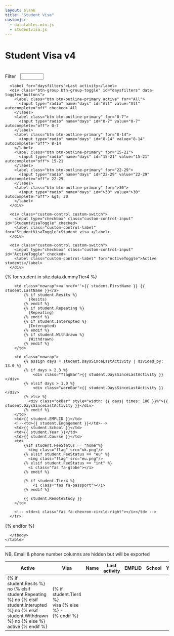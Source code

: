 ```yaml
---
layout: blank
title: "Student Visa"
customjs:
  - datatables.min.js
  - studentvisa.js
---
```


<link rel="stylesheet" type="text/css" href="datatables.min.css">

<style>
body            {font-size: 90%}
h1              {padding-bottom: 20px}
.nowrap         {white-space: nowrap;}

table i         {font-size: 20px; padding-left: 0.5em}

.flag           {height: 24px; width: 24px; vertical-align: middle;  margin-right: 0.5em}
.fa-globe       {font-size: 24px; color: #1D8348; margin-right: 0.5em; padding-left: 0}
.fa-chevron-circle-right {color: #007bff}
.fa-passport    {color:  #ccc; padding-left: 0}

.flagBar    {background: #d80f2a; width: 100%; color: white; padding: 2px 4px;}
.warnBar    {background: #f8c400; width: 100%; padding: 2px 4px;}
.okBar      {background: rgba(0, 155, 189, 0.4); padding: 2px 4px;}

/* Yellow-eyed penguin & opaque uon blue */
.flagBar    {background: #D04E59; width: 100%; color: white; padding: 2px 4px;}
.warnBar    {background: #FAE093; width: 100%; padding: 2px 4px;}
.okBar      {background: rgba(0, 155, 189, 0.4); padding: 2px 4px;}

div.dataTables_wrapper div.dataTables_filter { text-align: left; }

.dataTables_info      {float: left;}
.dataTables_paginate  {}
.controlsbottom             {margin-top:10px}
.filters {display: none}


.form-inline label            {padding-right: 0.7em}
.form-inline input            {margin-right: 2em}
.form-inline .btn-group       {margin-right: 2em}
.form-inline .custom-switch   {margin-right: 1em}
label i                       {padding-right: 0.25em}
</style>




<div class="container">
  <h1>Student Visa v4</h1>

  <form class="form-inline">
      <label for="Filter">Filter</label>
      <input type="text" class="form-control" id="Filter" size="6">

      <label for="daysfilters">Last activity</label>
      <div class="btn-group btn-group-toggle" id="daysfilters" data-toggle="buttons">
        <label class="btn btn-outline-primary active" for="All">
          <input type="radio" name="days" id="All" value="All" autocomplete="off" checked> All
        </label>
        <label class="btn btn-outline-primary" for="0-7">
          <input type="radio" name="days" id="0-7" value="0-7" autocomplete="off"> 0-7
        </label>
        <label class="btn btn-outline-primary" for="8-14">
          <input type="radio" name="days" id="8-14" value="8-14" autocomplete="off"> 8-14
        </label>
        <label class="btn btn-outline-primary" for="15-21">
          <input type="radio" name="days" id="15-21" value="15-21" autocomplete="off"> 15-21
        </label>
        <label class="btn btn-outline-primary" for="22-29">
          <input type="radio" name="days" id="22-29" value="22-29" autocomplete="off"> 22-29
        </label>
        <label class="btn btn-outline-primary" for=">30">
          <input type="radio" name="days" id=">30" value=">30" autocomplete="off"> &gt; 30
        </label>
      </div>

      <div class="custom-control custom-switch">
        <input type="checkbox" class="custom-control-input" id="StudentVisaToggle" checked>
        <label class="custom-control-label" for="StudentVisaToggle">Student visa </label>
      </div>

      <div class="custom-control custom-switch">
        <input type="checkbox" class="custom-control-input" id="ActiveToggle" checked>
        <label class="custom-control-label" for="ActiveToggle">Active students</label>
      </div>

  </form>






  <table class="table table-hover table-sm" id="DataTable" >
    <thead class="thead-dark">
      <tr>
      <!-- first 2 are hidden; just for filters -->
       <th scope="col">Active</th>
       <th scope="col">Visa</th>
        <th scope="col">Name</th>
        <th scope="col" >Last activity</th>
        <th scope="col">EMPLID</th>
        <!--<th scope="col">Engage</th>   -->
        <th scope="col">School</th>
        <th scope="col">Yr</th>
        <th scope="col">Course</th>
        <th scope="col">Status</th>
        <!-- <th scope="col"></th>  -->
      </tr>
    </thead>
    <tbody>

{% for student in site.data.dummyTier4 %}
      <tr>
        <!-- hidden col for filters: active -->
        <td>
            {% if student.Resits %}
              no
            {% elsif student.Repeating %}
              no
            {% elsif student.Interupted %}
              no
            {% elsif student.Withdrawn %}
              no
            {% else %}
              active
            {% endif %}
        </td>
        <!-- hidden col for filters: visa -->
        <td>
            {% if student.Tier4 %}     
                visa
            {% else %}
                -               
            {% endif %}
        </td>         

        <td class="nowrap"><a href=''>{{ student.FirstName }} {{ student.LastName }}</a>
            {% if student.Resits %}
              (Resits)
            {% endif %}
            {% if student.Repeating %}
              (Repeating)
            {% endif %}
            {% if student.Interupted %}
              (Interupted)
            {% endif %}
            {% if student.Withdrawn %}
              (Withdrawn)
            {% endif %}                
        </td>

        <td class="nowrap">
            {% assign days = student.DaysSinceLastActivity | divided_by: 13.0 %}
            {% if days > 2.3 %}
                <div class="flagBar">{{ student.DaysSinceLastActivity }}</div>
            {% elsif days > 1.0 %}
                <div class="warnBar">{{ student.DaysSinceLastActivity }}</div>
            {% else %}
              <div class="okBar" style="width: {{ days| times: 100 }}%">{{ student.DaysSinceLastActivity }}</div>
            {% endif %}
        </td>
        <td>{{ student.EMPLID }}</td>
        <!--<td>{{ student.Engagement }}</td>-->
        <td>{{ student.School }}</td>
        <td>{{ student.Year }}</td>
        <td>{{ student.Course }}</td>
        <td>
            {%if student.FeeStatus == "home"%}
              <img class="flag" src="uk.png"/>
            {% elsif student.FeeStatus == "eu" %}
              <img class="flag" src="eu.png"/>
            {% elsif student.FeeStatus == "int" %}     
              <i class="fas fa-globe"></i>
            {% endif %}

            {% if student.Tier4 %}     
                <i class="fas fa-passport"></i>
            {% endif %}

            {{ student.RemoteStudy }}
        </td>   

        <!-- <td><i class="fas fa-chevron-circle-right"></i></td> -->
      </tr>
{% endfor %}

      </tbody>
    </table>

<hr/>
<p>NB. Email & phone number columns are hidden but will be exported</p>

</div>
